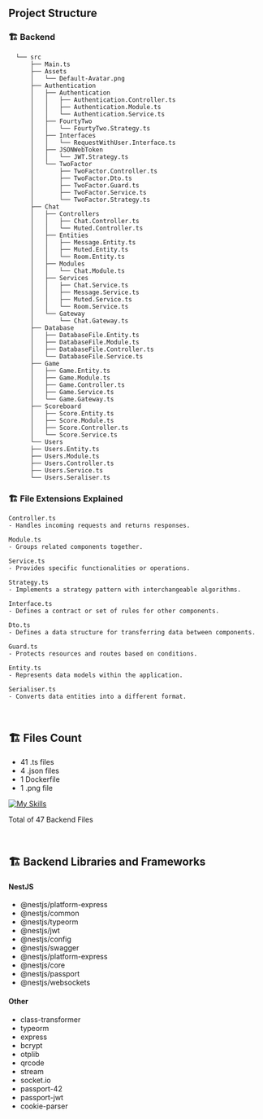 ## Project Structure

### :building_construction: Backend
```
  └── src
      ├── Main.ts
      ├── Assets
      │   └── Default-Avatar.png
      ├── Authentication
      │	  ├── Authentication
      │	  │   ├── Authentication.Controller.ts
      │	  │   ├── Authentication.Module.ts
      │	  │   └── Authentication.Service.ts
      │	  ├── FourtyTwo
      │	  │   └── FourtyTwo.Strategy.ts
      │	  ├── Interfaces
      │	  │   └── RequestWithUser.Interface.ts
      │	  ├── JSONWebToken
      │	  │   └── JWT.Strategy.ts
      │	  └── TwoFactor
      │	      ├── TwoFactor.Controller.ts
      │	      ├── TwoFactor.Dto.ts
      │	      ├── TwoFactor.Guard.ts
      │	      ├── TwoFactor.Service.ts
      │	      └── TwoFactor.Strategy.ts
      ├── Chat
      │	  ├── Controllers
      │	  │   ├── Chat.Controller.ts
      │	  │   └── Muted.Controller.ts
      │	  ├── Entities
      │	  │   ├── Message.Entity.ts
      │	  │   ├── Muted.Entity.ts
      │	  │   └── Room.Entity.ts
      │	  ├── Modules
      │	  │   └── Chat.Module.ts
      │	  ├── Services
      │	  │   ├── Chat.Service.ts
      │	  │   ├── Message.Service.ts
      │	  │   ├── Muted.Service.ts
      │	  │   └── Room.Service.ts
      │	  └── Gateway
      │	      └── Chat.Gateway.ts
      ├── Database
      │	  ├── DatabaseFile.Entity.ts
      │	  ├── DatabaseFile.Module.ts
      │	  ├── DatabaseFile.Controller.ts
      │	  └── DatabaseFile.Service.ts
      ├── Game
      │	  ├── Game.Entity.ts
      │	  ├── Game.Module.ts
      │	  ├── Game.Controller.ts
      │	  ├── Game.Service.ts
      │	  └── Game.Gateway.ts
      ├── Scoreboard
      │	  ├── Score.Entity.ts
      │	  ├── Score.Module.ts
      │	  ├── Score.Controller.ts
      │	  └── Score.Service.ts
      └── Users
	  ├── Users.Entity.ts
	  ├── Users.Module.ts
	  ├── Users.Controller.ts
	  ├── Users.Service.ts
	  └── Users.Seraliser.ts
```

### :building_construction: File Extensions Explained
```
Controller.ts
- Handles incoming requests and returns responses.

Module.ts 
- Groups related components together.

Service.ts
- Provides specific functionalities or operations.

Strategy.ts
- Implements a strategy pattern with interchangeable algorithms.

Interface.ts
- Defines a contract or set of rules for other components.

Dto.ts
- Defines a data structure for transferring data between components.

Guard.ts
- Protects resources and routes based on conditions.

Entity.ts
- Represents data models within the application.

Serialiser.ts
- Converts data entities into a different format.
```
<br>

## :building_construction: Files Count

- 41 .ts files
- 4 .json files
- 1 Dockerfile
- 1 .png file

[![My Skills](https://skillicons.dev/icons?i=ts,js,docker,nodejs,postgresql,nestjs)](https://skillicons.dev)

Total of 47 Backend Files

<br>

## :building_construction: Backend Libraries and Frameworks

#### NestJS
- @nestjs/platform-express
- @nestjs/common
- @nestjs/typeorm
- @nestjs/jwt
- @nestjs/config
- @nestjs/swagger
- @nestjs/platform-express
- @nestjs/core
- @nestjs/passport
- @nestjs/websockets

#### Other
- class-transformer
- typeorm
- express
- bcrypt
- otplib
- qrcode
- stream
- socket.io
- passport-42
- passport-jwt
- cookie-parser
